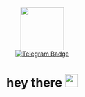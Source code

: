 <div id="header" align="center">
  <img src="https://media.giphy.com/media/M9gbBd9nbDrOTu1Mqx/giphy.gif" width="100"/>
  
  <div id="badges">
  <a href="https://t.me/savelii_murashov">
    <img src="https://img.shields.io/badge/Telegram-blue?logo=telegram&logoColor=white&style=for-the-badge" alt="Telegram         Badge"/>
  </a>
  </div>
  <img src="https://komarev.com/ghpvc/?username=msjai&style=flat-square&color=blue" alt=""/>
  <h1>
  hey there
  <img src="https://media.giphy.com/media/hvRJCLFzcasrR4ia7z/giphy.gif" width="30px"/>
  </h1>
</div>
